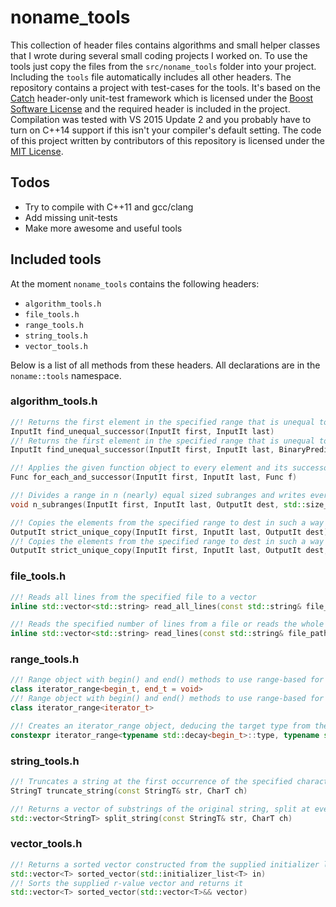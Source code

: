# noname_tools

This collection of header files contains algorithms and small helper classes that I wrote
during several small coding projects I worked on. To use the tools just copy the files from
the `src/noname_tools` folder into your project. Including the `tools` file automatically includes
all other headers. The repository contains a project with test-cases for the tools. It's based on 
the [Catch](https://github.com/philsquared/Catch) header-only unit-test framework which is
licensed under the [Boost Software License](https://github.com/philsquared/Catch/blob/master/LICENSE_1_0.txt)
and the required header is included in the project. Compilation was tested with VS 2015 Update 2
and you probably have to turn on C++14 support if this isn't your compiler's default setting.
The code of this project written by contributors of this repository is licensed under the 
[MIT License](https://github.com/w1th0utnam3/noname_tools/blob/master/LICENSE). 

## Todos

- Try to compile with C++11 and gcc/clang
- Add missing unit-tests
- Make more awesome and useful tools

## Included tools

At the moment `noname_tools` contains the following headers:

- `algorithm_tools.h`
- `file_tools.h`
- `range_tools.h`
- `string_tools.h`
- `vector_tools.h`

Below is a list of all methods from these headers. All declarations are in the `noname::tools` namespace.

### algorithm_tools.h

```c++
//! Returns the first element in the specified range that is unequal to its predecessor, uses not-equal (!=) operator for comparison
InputIt find_unequal_successor(InputIt first, InputIt last)
//! Returns the first element in the specified range that is unequal to its predecessor, uses p to compare two elements for inequality
InputIt find_unequal_successor(InputIt first, InputIt last, BinaryPredicate p)

//! Applies the given function object to every element and its successor, returns copy/move of functor
Func for_each_and_successor(InputIt first, InputIt last, Func f)

//! Divides a range in n (nearly) equal sized subranges and writes every subrange's begin- and end-iterator into dest without duplicates (i.e. dest will have n+1 entries)
void n_subranges(InputIt first, InputIt last, OutputIt dest, std::size_t n)

//! Copies the elements from the specified range to dest in such a way that all groups of consecutive equal objects are omitted, uses equal operator for comparison
OutputIt strict_unique_copy(InputIt first, InputIt last, OutputIt dest)
//! Copies the elements from the specified range to dest in such a way that all groups of consecutive equal objects are omitted, uses p to compare elements for equality
OutputIt strict_unique_copy(InputIt first, InputIt last, OutputIt dest, BinaryPredicate p)
```

### file_tools.h

```c++
//! Reads all lines from the specified file to a vector
inline std::vector<std::string> read_all_lines(const std::string& file_path)

//! Reads the specified number of lines from a file or reads the whole file if number of lines is zero
inline std::vector<std::string> read_lines(const std::string& file_path, size_t number_of_lines = 0)
```

### range_tools.h

```c++
//! Range object with begin() and end() methods to use range-based for loops with any pair of iterators, sentinel version (begin and end may be of different type)
class iterator_range<begin_t, end_t = void>
//! Range object with begin() and end() methods to use range-based for loops with any pair of iterators
class iterator_range<iterator_t>

//! Creates an iterator_range object, deducing the target type from the types of arguments
constexpr iterator_range<typename std::decay<begin_t>::type, typename std::decay<end_t>::type> make_range(begin_t&& begin, end_t&& end)
```

### string_tools.h

```c++
//! Truncates a string at the first occurrence of the specified character or returns the full string if the character was not found
StringT truncate_string(const StringT& str, CharT ch)

//! Returns a vector of substrings of the original string, split at every occurrence of the specified character
std::vector<StringT> split_string(const StringT& str, CharT ch)
```

### vector_tools.h

```c++
//! Returns a sorted vector constructed from the supplied initializer list
std::vector<T> sorted_vector(std::initializer_list<T> in)
//! Sorts the supplied r-value vector and returns it
std::vector<T> sorted_vector(std::vector<T>&& vector)
```
